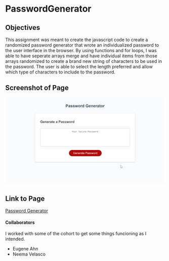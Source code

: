 # PasswordGenerator

## Objectives

This assignment was meant to create the javascript code to create a randomized password generator that wrote an individualized password to the user interface in the browser. By using functions and for loops, I was able to have seperate arrays merge and have individual items from those arrays randomized to create a brand new string of characters to be used in the password. The user is able to select the length preferred and allow which type of characters to include to the password.


## Screenshot of Page

![Password Generator Page](./Assets/Password%20Generator.png)

## Link to Page

[Password Generator](https://victorini1.github.io/PasswordGenerator/)

#### Collaborators

I worked with some of the cohort to get some things funcioning as I intended.

- Eugene Ahn
- Neema Velasco